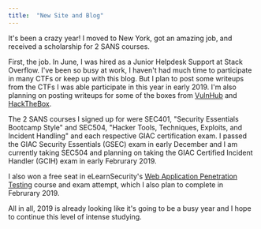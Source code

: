 ```yaml
---
title:  "New Site and Blog"
---
```


It's been a crazy year! I moved to New York, got an amazing job, and received a scholarship for 2 SANS courses.

First, the job. In June, I was hired as a Junior Helpdesk Support at Stack Overflow. I've been so busy at work, I haven't had much time to participate in many CTFs or keep up with this blog. But I plan to post some writeups from the CTFs I was able participate in this year in early 2019. I'm also planning on posting writeups for some of the boxes from [VulnHub](https://www.vulnhub.com/) and [HackTheBox](https://www.hackthebox.eu/).

The 2 SANS courses I signed up for were SEC401, "Security Essentials Bootcamp Style" and SEC504, "Hacker Tools, Techniques, Exploits, and Incident Handling" and each respective GIAC certification exam. I passed the GIAC Security Essentials (GSEC) exam in early December and I am currently taking SEC504 and planning on taking the GIAC Certified Incident Handler (GCIH) exam in early Februrary 2019.

I also won a free seat in eLearnSecurity's [Web Application Penetration Testing](https://www.elearnsecurity.com/course/web_application_penetration_testing/) course and exam attempt, which I also plan to complete in Februrary 2019.

All in all, 2019 is already looking like it's going to be a busy year and I hope to continue this level of intense studying.
